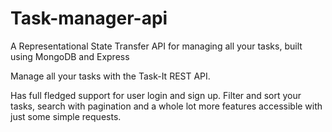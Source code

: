 # Task-manager-api
A Representational State Transfer API for managing all your tasks, built using MongoDB and Express

Manage all your tasks with the Task-It REST API.

Has full fledged support for user login and sign up. Filter and sort your tasks, search with pagination and a whole lot more features accessible with just some simple requests.
